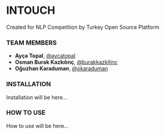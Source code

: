 # INTOUCH
Created for NLP Competition by Turkey Open Source Platform

### TEAM MEMBERS
* **Ayça Topal**, [@aycatopal](https://github.com/aycatopal)
* **Osman Burak Kazkılınç**, [@burakkazkilinc](https://github.com/burakkazkilinc)
* **Oğuzhan Karaduman**, [@okaraduman](https://github.com/okaraduman)

### INSTALLATION
Installation will be here...

### HOW TO USE
How to use will be here...
